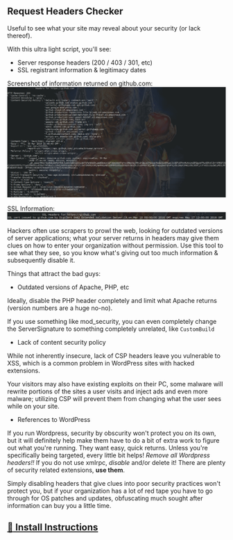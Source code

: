 ## Request Headers Checker ##
Useful to see what your site may reveal about your security (or lack thereof).

With this ultra light script, you'll see:
* Server response headers (200 / 403 / 301, etc)
* SSL registrant information & legitimacy dates

Screenshot of information returned on github.com:
![request headers](./img/request-headers.png)

SSL Information:
![ssl headers](./img/ssl-headers.png)

Hackers often use scrapers to prowl the web, looking for outdated versions of server applications; what your server returns in headers may give them clues on how to enter your organization without permission.  Use this tool to see what they see, so you know what's giving out too much information & subsequently disable it.


Things that attract the bad guys:
* Outdated versions of Apache, PHP, etc

Ideally, disable the PHP header completely and limit what Apache returns (version numbers are a huge no-no).

If you use something like mod_security, you can even completely change the ServerSignature to something completely unrelated, like `CustomBuild`

* Lack of content security policy

While not inherently insecure, lack of CSP headers leave you vulnerable to XSS, which is a common problem in WordPress sites with hacked extensions.

Your visitors may also have existing exploits on their PC, some malware will rewrite portions of the sites a user visits and inject ads and even more malware; utilizing CSP will prevent them from changing what the user sees while on your site.

* References to WordPress

If you run Wordpress, security by obscurity won't protect you on its own, but it will definitely help make them have to do a bit of extra work to figure out what you're running.  They want easy, quick returns.  Unless you're specifically being targeted, every little bit helps!  *Remove all Wordpress headers!!*  If you do not use xmlrpc, *disable* and/or delete it!  There are plenty of security related extensions, **use them**.

Simply disabling headers that give clues into poor security practices won't protect you, but if your organization has a lot of red tape you have to go through for OS patches and updates, obfuscating much sought after information can buy you a little time.

## [:link: Install Instructions](installing-instructions.md) ##

